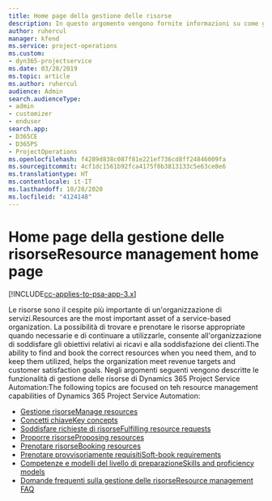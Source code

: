 ```yaml
---
title: Home page della gestione delle risorse
description: In questo argomento vengono fornite informazioni su come gestire le risorse.
author: ruhercul
manager: kfend
ms.service: project-operations
ms.custom:
- dyn365-projectservice
ms.date: 03/28/2019
ms.topic: article
ms.author: ruhercul
audience: Admin
search.audienceType:
- admin
- customizer
- enduser
search.app:
- D365CE
- D365PS
- ProjectOperations
ms.openlocfilehash: f4289d838c087f81e221ef736cd8ff24846009fa
ms.sourcegitcommit: 4cf1dc1561b92fca4175f0b3813133c5e63ce8e6
ms.translationtype: HT
ms.contentlocale: it-IT
ms.lasthandoff: 10/28/2020
ms.locfileid: "4124148"
---
```

# <a name="resource-management-home-page"></a><span data-ttu-id="89ce0-103">Home page della gestione delle risorse</span><span class="sxs-lookup"><span data-stu-id="89ce0-103">Resource management home page</span></span>

[!INCLUDE[cc-applies-to-psa-app-3.x](../includes/cc-applies-to-psa-app-3x.md)]

<span data-ttu-id="89ce0-104">Le risorse sono il cespite più importante di un'organizzazione di servizi.</span><span class="sxs-lookup"><span data-stu-id="89ce0-104">Resources are the most important asset of a service-based organization.</span></span> <span data-ttu-id="89ce0-105">La possibilità di trovare e prenotare le risorse appropriate quando necessarie e di continuare a utilizzarle, consente all'organizzazione di soddisfare gli obiettivi relativi ai ricavi e alla soddisfazione dei clienti.</span><span class="sxs-lookup"><span data-stu-id="89ce0-105">The ability to find and book the correct resources when you need them, and to keep them utilized, helps the organization meet revenue targets and customer satisfaction goals.</span></span> <span data-ttu-id="89ce0-106">Negli argomenti seguenti vengono descritte le funzionalità di gestione delle risorse di Dynamics 365 Project Service Automation:</span><span class="sxs-lookup"><span data-stu-id="89ce0-106">The following topics are focused on teh resource management capabilities of Dynamics 365 Project Service Automation:</span></span>

- [<span data-ttu-id="89ce0-107">Gestione risorse</span><span class="sxs-lookup"><span data-stu-id="89ce0-107">Manage resources</span></span>](manage-resources.md)
- [<span data-ttu-id="89ce0-108">Concetti chiave</span><span class="sxs-lookup"><span data-stu-id="89ce0-108">Key concepts</span></span>](reports-key-concepts.md)
- [<span data-ttu-id="89ce0-109">Soddisfare richieste di risorse</span><span class="sxs-lookup"><span data-stu-id="89ce0-109">Fulfilling resource requests</span></span>](resource-management-fulfill-requests.md)
- [<span data-ttu-id="89ce0-110">Proporre risorse</span><span class="sxs-lookup"><span data-stu-id="89ce0-110">Proposing resources</span></span>](resource-management-propose-resources.md)
- [<span data-ttu-id="89ce0-111">Prenotare risorse</span><span class="sxs-lookup"><span data-stu-id="89ce0-111">Booking resources</span></span>](resource-management-book-resources-scheduleboard.md)
- [<span data-ttu-id="89ce0-112">Prenotare provvisoriamente requisiti</span><span class="sxs-lookup"><span data-stu-id="89ce0-112">Soft-book requirements</span></span>](resource-management-softbook-requirements.md)
- [<span data-ttu-id="89ce0-113">Competenze e modelli del livello di preparazione</span><span class="sxs-lookup"><span data-stu-id="89ce0-113">Skills and proficiency models</span></span>](resource-management-skills-proficiency.md)
- [<span data-ttu-id="89ce0-114">Domande frequenti sulla gestione delle risorse</span><span class="sxs-lookup"><span data-stu-id="89ce0-114">Resource management FAQ</span></span>](resource-management-faq.md)
